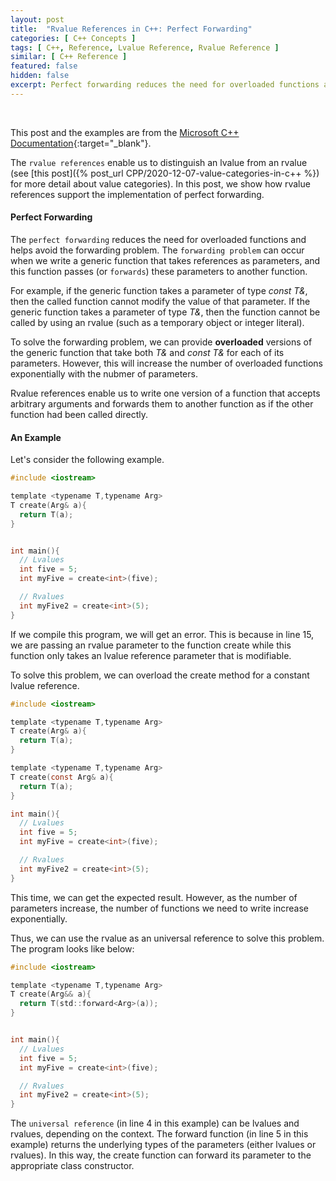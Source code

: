 ```yaml
---
layout: post
title:  "Rvalue References in C++: Perfect Forwarding"
categories: [ C++ Concepts ]
tags: [ C++, Reference, Lvalue Reference, Rvalue Reference ]
similar: [ C++ Reference ]
featured: false
hidden: false
excerpt: Perfect forwarding reduces the need for overloaded functions and helps avoid the forwarding problem.
---
```


<br />

This post and the examples are from the [Microsoft C++ Documentation](https://docs.microsoft.com/en-us/cpp/cpp/rvalue-reference-declarator-amp-amp?view=msvc-160){:target="_blank"}. 



The `rvalue references` enable us to distinguish an lvalue from an rvalue (see [this post]({% post_url CPP/2020-12-07-value-categories-in-c++ %}) for more detail about value categories). In this post, we show how rvalue references support the implementation of perfect forwarding.


#### Perfect Forwarding

The `perfect forwarding` reduces the need for overloaded functions and helps avoid the forwarding problem. The `forwarding problem` can occur when we write a generic function that takes references as parameters, and this function passes (or `forwards`) these parameters to another function.

For example, if the generic function takes a parameter of type *const T&*, then the called function cannot modify the value of that parameter. If the generic function takes a parameter of type *T&*, then the function cannot be called by using an rvalue (such as a temporary object or integer literal). 

To solve the forwarding problem, we can provide **overloaded** versions of the generic function that take both *T&* and *const T&* for each of its parameters. However, this will increase the number of overloaded functions exponentially with the nubmer of parameters. 

Rvalue references enable us to write one version of a function that accepts arbitrary arguments and forwards them to another function as if the other function had been called directly.

#### An Example

Let's consider the following example.

```c
#include <iostream>

template <typename T,typename Arg>
T create(Arg& a){
  return T(a);
}


int main(){
  // Lvalues
  int five = 5;
  int myFive = create<int>(five);

  // Rvalues
  int myFive2 = create<int>(5);
}
```

If we compile this program, we will get an error. This is because in line 15, we are passing an rvalue parameter to the function create while this function only takes an lvalue reference parameter that is modifiable. 

To solve this problem, we can overload the create method for a constant lvalue reference.

```c
#include <iostream>

template <typename T,typename Arg>
T create(Arg& a){
  return T(a);
}

template <typename T,typename Arg>
T create(const Arg& a){
  return T(a);
}

int main(){
  // Lvalues
  int five = 5;
  int myFive = create<int>(five);

  // Rvalues
  int myFive2 = create<int>(5);
}
```

This time, we can get the expected result. However, as the number of parameters increase, the number of functions we need to write increase exponentially.


Thus, we can use the rvalue as an universal reference to solve this problem. The program looks like below:

```c
#include <iostream>

template <typename T,typename Arg>
T create(Arg&& a){
  return T(std::forward<Arg>(a));
}


int main(){
  // Lvalues
  int five = 5;
  int myFive = create<int>(five);

  // Rvalues
  int myFive2 = create<int>(5);
}
```

The `universal reference` (in line 4 in this example) can be lvalues and rvalues, depending on the context. The forward function (in line 5 in this example) returns the underlying types of the parameters (either lvalues or rvalues). In this way, the create function can forward its parameter to the appropriate class constructor.




































